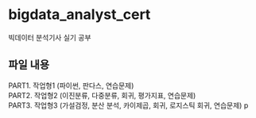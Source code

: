 # bigdata_analyst_cert
빅데이터 분석기사 실기 공부

## 파일 내용
PART1. 작업형1 (파이썬, 판다스, 연습문제)  
PART2. 작업형2 (이진분류, 다중분류, 회귀, 평가지표, 연습문제)  
PART3. 작업형3 (가설검정, 분산 분석, 카이제곱, 회귀, 로지스틱 회귀, 연습문제)
p
